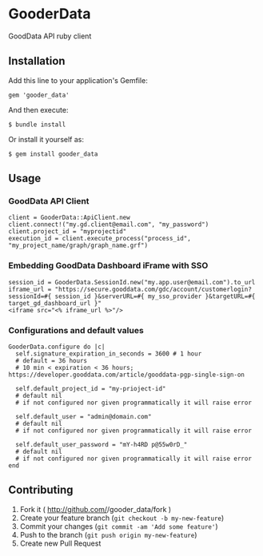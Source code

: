 # GooderData

GoodData API ruby client

## Installation

Add this line to your application's Gemfile:

    gem 'gooder_data'

And then execute:

    $ bundle install

Or install it yourself as:

    $ gem install gooder_data

## Usage

### GoodData API Client
```
client = GooderData::ApiClient.new
client.connect!("my.gd.client@email.com", "my_password")
client.project_id = "myprojectid"
execution_id = client.execute_process("process_id", "my_project_name/graph/graph_name.grf")
```

### Embedding GoodData Dashboard iFrame with SSO
```
session_id = GooderData.SessionId.new("my.app.user@email.com").to_url
iframe_url = "https://secure.gooddata.com/gdc/account/customerlogin?sessionId=#{ session_id }&serverURL=#{ my_sso_provider }&targetURL=#{ target_gd_dashboard_url }"
<iframe src="<% iframe_url %>"/>
```

### Configurations and default values
```
GooderData.configure do |c|
  self.signature_expiration_in_seconds = 3600 # 1 hour
  # default = 36 hours
  # 10 min < expiration < 36 hours; https://developer.gooddata.com/article/gooddata-pgp-single-sign-on

  self.default_project_id = "my-prioject-id"
  # default nil
  # if not configured nor given programmatically it will raise error

  self.default_user = "admin@domain.com"
  # default nil
  # if not configured nor given programmatically it will raise error

  self.default_user_password = "mY-h4RD p@55w0rD_"
  # default nil
  # if not configured nor given programmatically it will raise error
end
```

## Contributing

1. Fork it ( http://github.com/<my-github-username>/gooder_data/fork )
2. Create your feature branch (`git checkout -b my-new-feature`)
3. Commit your changes (`git commit -am 'Add some feature'`)
4. Push to the branch (`git push origin my-new-feature`)
5. Create new Pull Request
